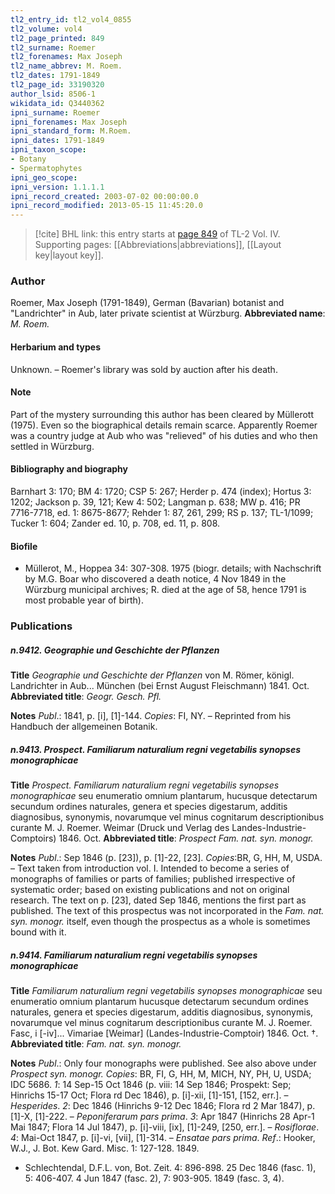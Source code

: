 ```yaml
---
tl2_entry_id: tl2_vol4_0855
tl2_volume: vol4
tl2_page_printed: 849
tl2_surname: Roemer
tl2_forenames: Max Joseph
tl2_name_abbrev: M. Roem.
tl2_dates: 1791-1849
tl2_page_id: 33190320
author_lsid: 8506-1
wikidata_id: Q3440362
ipni_surname: Roemer
ipni_forenames: Max Joseph
ipni_standard_form: M.Roem.
ipni_dates: 1791-1849
ipni_taxon_scope: 
- Botany
- Spermatophytes
ipni_geo_scope: 
ipni_version: 1.1.1.1
ipni_record_created: 2003-07-02 00:00:00.0
ipni_record_modified: 2013-05-15 11:45:20.0
---
```



> [!cite] BHL link: this entry starts at [page 849](https://www.biodiversitylibrary.org/page/33190320) of TL-2 Vol. IV.
> Supporting pages: [[Abbreviations|abbreviations]], [[Layout key|layout key]].

### Author

Roemer, Max Joseph (1791-1849), German (Bavarian) botanist and "Landrichter" in Aub, later private scientist at Würzburg. 
**Abbreviated name**: *M. Roem.*

#### Herbarium and types

Unknown. – Roemer's library was sold by auction after his death.

#### Note

Part of the mystery surrounding this author has been cleared by Müllerott (1975). Even so the biographical details remain scarce. Apparently Roemer was a country judge at Aub who was "relieved" of his duties and who then settled in Würzburg.

#### Bibliography and biography

Barnhart 3: 170; BM 4: 1720; CSP 5: 267; Herder p. 474 (index); Hortus 3: 1202; Jackson p. 39, 121; Kew 4: 502; Langman p. 638; MW p. 416; PR 7716-7718, ed. 1: 8675-8677; Rehder 1: 87, 261, 299; RS p. 137; TL-1/1099; Tucker 1: 604; Zander ed. 10, p. 708, ed. 11, p. 808.

#### Biofile

- Müllerot, M., Hoppea 34: 307-308. 1975 (biogr. details; with Nachschrift by M.G. Boar who discovered a death notice, 4 Nov 1849 in the Würzburg municipal archives; R. died at the age of 58, hence 1791 is most probable year of birth).

### Publications

##### n.9412. Geographie und Geschichte der Pflanzen

**Title**
*Geographie und Geschichte der Pflanzen* von M. Römer, königl. Landrichter in Aub... München (bei Ernst August Fleischmann) 1841. Oct.
**Abbreviated title**: *Geogr. Gesch. Pfl.*

**Notes**
*Publ*.: 1841, p. \[i\], \[1\]-144. *Copies*: FI, NY. – Reprinted from his Handbuch der allgemeinen Botanik.

##### n.9413. Prospect. Familiarum naturalium regni vegetabilis synopses monographicae

**Title**
*Prospect. Familiarum naturalium regni vegetabilis synopses monographicae* seu enumeratio omnium plantarum, hucusque detectarum secundum ordines naturales, genera et species digestarum, additis diagnosibus, synonymis, novarumque vel minus cognitarum descriptionibus curante M. J. Roemer. Weimar (Druck und Verlag des Landes-Industrie-Comptoirs) 1846. Oct.
**Abbreviated title**: *Prospect Fam. nat. syn. monogr.*

**Notes**
*Publ*.: Sep 1846 (p. \[23\]), p. \[1\]-22, \[23\]. *Copies*:BR, G, HH, M, USDA. – Text taken from introduction vol. I. Intended to become a series of monographs of families or parts of families; published irrespective of systematic order; based on existing publications and not on original research. The text on p. \[23\], dated Sep 1846, mentions the first part as published. The text of this prospectus was not incorporated in the *Fam. nat. syn. monogr.* itself, even though the prospectus as a whole is sometimes bound with it.

##### n.9414. Familiarum naturalium regni vegetabilis synopses monographicae

**Title**
*Familiarum naturalium regni vegetabilis synopses monographicae* seu enumeratio omnium plantarum hucusque detectarum secundum ordines naturales, genera et species digestarum, additis diagnosibus, synonymis, novarumque vel minus cognitarum descriptionibus curante M. J. Roemer. Fasc, i \[-iv\]... Vimariae \[Weimar\] (Landes-Industrie-Comptoir) 1846. Oct. †.
**Abbreviated title**: *Fam. nat. syn. monogr.*

**Notes**
*Publ*.: Only four monographs were published. See also above under *Prospect syn. monogr. Copies*: BR, FI, G, HH, M, MICH, NY, PH, U, USDA; IDC 5686.
*1*: 14 Sep-15 Oct 1846 (p. viii: 14 Sep 1846; Prospekt: Sep; Hinrichs 15-17 Oct; Flora rd Dec 1846), p. \[i\]-xii, \[1\]-151, \[152, err.\]. – *Hesperides*.
*2*: Dec 1846 (Hinrichs 9-12 Dec 1846; Flora rd 2 Mar 1847), p.\[1\]-X, \[1\]-222. – *Peponiferarum pars prima*.
*3*: Apr 1847 (Hinrichs 28 Apr-1 Mai 1847; Flora 14 Jul 1847), p. \[i\]-viii, \[ix\], \[1\]-249, \[250, err.\]. – *Rosiflorae*.
*4*: Mai-Oct 1847, p. \[i\]-vi, \[vii\], \[1\]-314. – *Ensatae pars prima*.
*Ref*.: Hooker, W.J., J. Bot. Kew Gard. Misc. 1: 127-128. 1849.
- Schlechtendal, D.F.L. von, Bot. Zeit. 4: 896-898. 25 Dec 1846 (fasc. 1), 5: 406-407. 4 Jun 1847 (fasc. 2), 7: 903-905. 1849 (fasc. 3, 4).

